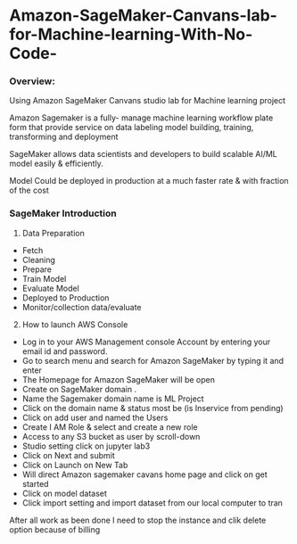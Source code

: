 # Amazon-SageMaker-Canvans-lab-for-Machine-learning-With-No-Code-

### Overview: 
Using Amazon SageMaker Canvans studio lab for Machine learning project

Amazon Sagemaker is a fully- manage machine learning workflow plate form that provide service on data labeling model building, training, transforming and deployment

SageMaker allows data scientists and developers to build scalable AI/ML model easily & efficiently.

Model Could be deployed in production at a much faster rate & with fraction of the cost

### SageMaker Introduction

1.	Data Preparation
-	Fetch 
-	Cleaning
-	Prepare
-	Train Model
-	Evaluate Model
-	Deployed to Production
-	Monitor/collection data/evaluate

2. How to launch AWS Console
-  Log in to your AWS Management console Account by entering your email id and   password.
- Go to search menu and search for Amazon SageMaker by typing it and enter
- The Homepage for Amazon SageMaker will be open 
- Create on SageMaker domain .
- Name the Sagemaker domain name is ML Project
- Click on the domain name  & status most be (is Inservice from pending) 
- Click on add user and named the Users
- Create I AM Role & select and create a new role
- Access to any S3 bucket as user by scroll-down 
- Studio setting click on jupyter lab3  
- Click on Next and submit
- Click on Launch on New Tab
- Will direct  Amazon sagemaker cavans home page and click on get started
- Click on model dataset
- Click import setting and import dataset from our local computer to tran
  
After all work as been done I need to stop the instance and clik delete option because of billing 

